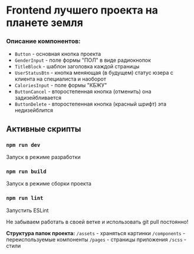 # Frontend лучшего проекта на планете земля

### Описание компонентов:
- `Button` - основная кнопка проекта
- `GenderInput` - поле формы "ПОЛ" в виде радиокнопок
- `TitleBlock` - шаблон заголовка каждой страницы
- `UserStatusBtn` - кнопка меняющая (в будущем) статус юзера с клиента на специалиста и наоборот
- `CaloriesInput` - поле формы "КБЖУ" 
- `ButtonCancel` - второстепенная кнопка (отменить) она задизейбливается
- `ButtonDelete` - второстепенная кнопка (красный шрифт) эта недизейблится


## Активные скрипты

### `npm run dev`

Запуск в режиме разработки

### `npm run build`

Запуск в режиме сборки проекта

### `npm run lint`

Запустить ESLint

Не забываем работать в своей ветке и использовать git pull постоянно!

**Структура папок проекта:**
`/assets` - храняться картинки
`/components` - переиспользуемые компоненты
`/pages` - страницы приложения
`/scss` - стили 



